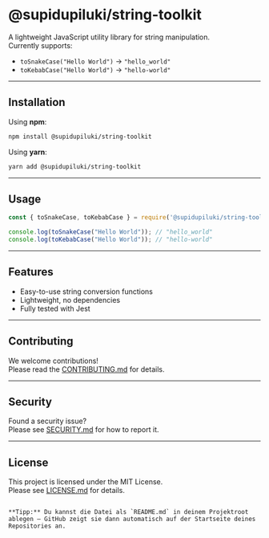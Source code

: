 # @supidupiluki/string-toolkit

A lightweight JavaScript utility library for string manipulation.  
Currently supports:

- `toSnakeCase("Hello World")` → `"hello_world"`
- `toKebabCase("Hello World")` → `"hello-world"`

---

## Installation

Using **npm**:

```bash
npm install @supidupiluki/string-toolkit
```

Using **yarn**:

```bash
yarn add @supidupiluki/string-toolkit
```

---

## Usage

```js
const { toSnakeCase, toKebabCase } = require('@supidupiluki/string-toolkit');

console.log(toSnakeCase("Hello World")); // "hello_world"
console.log(toKebabCase("Hello World")); // "hello-world"
```

---

## Features

- Easy-to-use string conversion functions
- Lightweight, no dependencies
- Fully tested with Jest

---

## Contributing

We welcome contributions!  
Please read the [CONTRIBUTING.md](./CONTRIBUTING.md) for details.

---

## Security

Found a security issue?  
Please see [SECURITY.md](./SECURITY.md) for how to report it.

---

## License

This project is licensed under the MIT License.  
Please see [LICENSE.md](./LICENSE.md) for details.
```

**Tipp:** Du kannst die Datei als `README.md` in deinem Projektroot ablegen – GitHub zeigt sie dann automatisch auf der Startseite deines Repositories an.
